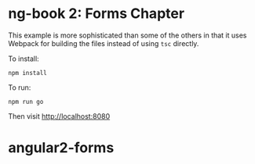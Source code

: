 # ng-book 2: Forms Chapter

This example is more sophisticated than some of the others in that it uses Webpack for building the files instead of using `tsc` directly. 

To install:

    npm install

To run:

    npm run go

Then visit [http://localhost:8080](http://localhost:8080)
# angular2-forms

